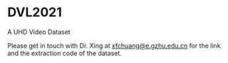 # DVL2021
A UHD Video Dataset

Please get in touch with Dr. Xing at xfchuang@e.gzhu.edu.cn for the link and the extraction code of the dataset.

